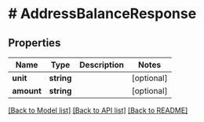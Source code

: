 # # AddressBalanceResponse

## Properties

Name | Type | Description | Notes
------------ | ------------- | ------------- | -------------
**unit** | **string** |  | [optional]
**amount** | **string** |  | [optional]

[[Back to Model list]](../../README.md#models) [[Back to API list]](../../README.md#endpoints) [[Back to README]](../../README.md)
